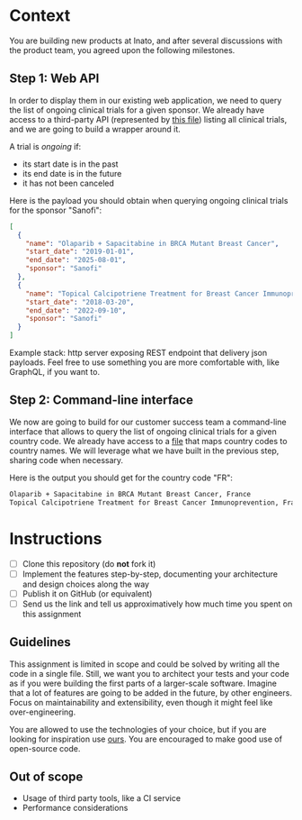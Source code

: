 # Context

You are building new products at Inato, and after several discussions with the product team, you agreed upon the following milestones.

## Step 1: Web API

In order to display them in our existing web application, we need to query the list of ongoing clinical trials for a given sponsor. We already have access to a third-party API (represented by [this file](trials.json)) listing all clinical trials, and we are going to build a wrapper around it.

A trial is _ongoing_ if:

- its start date is in the past
- its end date is in the future
- it has not been canceled

Here is the payload you should obtain when querying ongoing clinical trials for the sponsor "Sanofi":

```json
[
  {
    "name": "Olaparib + Sapacitabine in BRCA Mutant Breast Cancer",
    "start_date": "2019-01-01",
    "end_date": "2025-08-01",
    "sponsor": "Sanofi"
  },
  {
    "name": "Topical Calcipotriene Treatment for Breast Cancer Immunoprevention",
    "start_date": "2018-03-20",
    "end_date": "2022-09-10",
    "sponsor": "Sanofi"
  }
]
```

Example stack: http server exposing REST endpoint that delivery json payloads. Feel free to use something you are more comfortable with, like GraphQL, if you want to.

## Step 2: Command-line interface

We now are going to build for our customer success team a command-line interface that allows to query the list of ongoing clinical trials for a given country code. We already have access to a [file](countries.json) that maps country codes to country names. We will leverage what we have built in the previous step, sharing code when necessary.

Here is the output you should get for the country code "FR":

```txt
Olaparib + Sapacitabine in BRCA Mutant Breast Cancer, France
Topical Calcipotriene Treatment for Breast Cancer Immunoprevention, France
```

# Instructions

- [ ] Clone this repository (do **not** fork it)
- [ ] Implement the features step-by-step, documenting your architecture and design choices along the way
- [ ] Publish it on GitHub (or equivalent)
- [ ] Send us the link and tell us approximatively how much time you spent on this assignment

## Guidelines

This assignment is limited in scope and could be solved by writing all the code in a single file. Still, we want you to architect your tests and your code as if you were building the first parts of a larger-scale software. Imagine that a lot of features are going to be added in the future, by other engineers. Focus on maintainability and extensibility, even though it might feel like over-engineering.

You are allowed to use the technologies of your choice, but if you are looking for inspiration use [ours](https://stackshare.io/inato/marketplace). You are encouraged to make good use of open-source code.

## Out of scope

- Usage of third party tools, like a CI service
- Performance considerations
